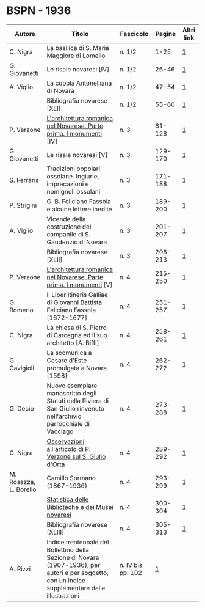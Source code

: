 # BSPN - 1936

| Autore                 | Titolo                                                                                                                                            | Fascicolo         | Pagine                                                 | Altri link                                             |
|------------------------|---------------------------------------------------------------------------------------------------------------------------------------------------|-------------------|--------------------------------------------------------|--------------------------------------------------------|
| C. Nigra               | La basilica di S. Maria Maggiore di Lomello                                                                                                       | n. 1/2            | 1-25                                                   | [1](https://en.calameo.com/read/007260735abd0fd899135) |
| G. Giovanetti          | Le risaie novaresi [IV]                                                                                                                           | n. 1/2            | 26-46                                                  | [1](https://en.calameo.com/read/007260735abd0fd899135) |
| A. Viglio              | La cupola Antonelliana di Novara                                                                                                                  | n. 1/2            | 47-54                                                  | [1](https://en.calameo.com/read/007260735abd0fd899135) |
|                        | Bibliografia novarese [XLI]                                                                                                                       | n. 1/2            | 55-60                                                  | [1](https://en.calameo.com/read/007260735abd0fd899135) |
| P. Verzone             | [L'architettura romanica nel Novarese. Parte prima. I monumenti](http://www.ssno.it/BSPNo/bspn_aromnov.html#XXX1) [IV]                            | n. 3              | 61-128                                                 | [1](https://en.calameo.com/read/007260735b2a572d39c51) |
| G. Giovanetti          | Le risaie novaresi [V]                                                                                                                            | n. 3              | 129-170                                                | [1](https://en.calameo.com/read/007260735b2a572d39c51) |
| S. Ferraris            | Tradizioni popolari ossolane. Ingiurie, imprecazioni e nomignoli ossolani                                                                         | n. 3              | 171-188                                                | [1](https://en.calameo.com/read/007260735b2a572d39c51) |
| P. Strigini            | G. B. Feliciano Fassola e alcune lettere inedite                                                                                                  | n. 3              | 189-200                                                | [1](https://en.calameo.com/read/007260735b2a572d39c51) |
| A. Viglio              | Vicende della costruzione del campanile di S. Gaudenzio di Novara                                                                                 | n. 3              | 201-207                                                | [1](https://en.calameo.com/read/007260735b2a572d39c51) |
|                        | Bibliografia novarese [XLII]                                                                                                                      | n. 3              | 208-213                                                | [1](https://en.calameo.com/read/007260735b2a572d39c51) |
| P. Verzone             | [L'architettura romanica nel Novarese. Parte prima. I monumenti](http://www.ssno.it/BSPNo/bspn_aromnov.html#XXX2) [V]                             | n. 4              | 215-250                                                | [1](https://en.calameo.com/read/0072607356d126fee99c1) |
| G. Romerio             | Il Liber itineris Galliae di Giovanni Battista Feliciano Fassola [1672-1677]                                                                      | n. 4              | 251-257                                                | [1](https://en.calameo.com/read/0072607356d126fee99c1) |
| C. Nigra               | La chiesa di S. Pietro di Carcegna ed il suo architetto [A. Biffi]                                                                                | n. 4              | 258-261                                                | [1](https://en.calameo.com/read/0072607356d126fee99c1) |
| G. Cavigioli           | La scomunica a Cesare d'Este promulgata a Novara [1598]                                                                                           | n. 4              | 262-272                                                | [1](https://en.calameo.com/read/0072607356d126fee99c1) |
| G. Decio               | Nuovo esemplare manoscritto degli Statuti della Riviera di San Giulio rinvenuto nell'archivio parrocchiale di Vacciago                            | n. 4              | 273-288                                                | [1](https://en.calameo.com/read/0072607356d126fee99c1) |
| C. Nigra               | [Osservazioni all'articolo di P. Verzone sul S. Giulio d'Orta](http://www.ssno.it/BSPNo/bspn_aromnov.html#nigra)                                  | n. 4              | 289-292                                                | [1](https://en.calameo.com/read/0072607356d126fee99c1) |
| M. Rosazza, L. Borello | Camillo Sormano (1867-1936)                                                                                                                       | n. 4              | 293-299                                                | [1](https://en.calameo.com/read/0072607356d126fee99c1) |
|                        | [Statistica delle Biblioteche e dei Musei novaresi](http://www.ssno.it/BSPNo/bspn_not36.html#364)                                                 | n. 4              | 300-304                                                | [1](https://en.calameo.com/read/0072607356d126fee99c1) |
|                        | Bibliografia novarese [XLIII]                                                                                                                     | n. 4              | 305-313                                                | [1](https://en.calameo.com/read/0072607356d126fee99c1) |
| A. Rizzi               | Indice trentennale del Bollettino della Sezione di Novara (1907-1936), per autori e per soggetto, con un indice supplementare delle illustrazioni | n. IV bis pp. 102 | [1](https://en.calameo.com/read/007260735b2cb024e457a) |
